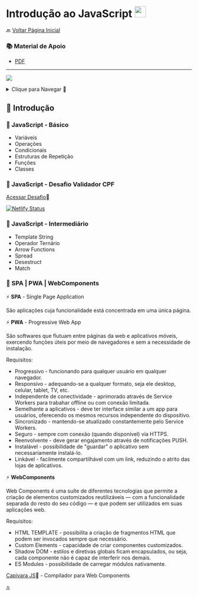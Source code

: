 <h1 id="topo">Introdução ao JavaScript <img src="https://cdn.jsdelivr.net/gh/devicons/devicon/icons/javascript/javascript-original.svg" width="30px"/></h1>

🔙 [Voltar Página Inicial](https://github.com/brseghese/hiring-coders-3-vtex-gama)

<h3> 📚 Material de Apoio</h3>

- [PDF](https://drive.google.com/file/d/1QUh7vcMNz_UnSAs0-KpKjjL6sM2PJycp/view)

---

<a href="https://developer.mozilla.org/pt-BR/docs/Learn/JavaScript/First_steps/What_is_JavaScript"><img src="https://img.shields.io/badge/JavaScript-323330?style=for-the-badge&logo=javascript&logoColor=F7DF1E"></a>

<details>
<summary>Clique para Navegar 🔽</summary>

◽ <a href="#1">JavaScript - Básico</a> <br>
◽ <a href="#2">JavaScript - Desafio Validador CPF</a> <br>
◽ <a href="#3">JavaScript - Intermediário</a> <br>
◽ <a href="#4">SPA | PWA | WebComponents</a>

</details>

<h2>🚀 Introdução</h2>

<h3 id="1"> 📍​​​ JavaScript - Básico</h3>

- Variáveis
- Operações
- Condicionais
- Estruturas de Repetição
- Funções
- Classes

<h3 id="2"> 📍​​​ JavaScript - Desafio Validador CPF</h3>

[Acessar Desafio](https://hc3-validador-cpf.netlify.app/)🔗​

[![Netlify Status](https://api.netlify.com/api/v1/badges/d5fe75a5-f01f-464e-b740-5a993793a43f/deploy-status)](https://app.netlify.com/sites/hc3-validador-cpf/deploys)

<h3 id="3"> 📍​​​ JavaScript - Intermediário</h3>

- Template String
- Operador Ternário
- Arrow Functions
- Spread
- Desestruct
- Match

<h3 id="4">📍 SPA | PWA | WebComponents</h3>

⚡​ **SPA** - Single Page Application

São aplicações cuja funcionalidade está concentrada em uma única página.

⚡​ **PWA** - Progressive Web App

São softwares que flutuam entre páginas da web e aplicativos móveis, exercendo funções úteis por meio de navegadores e sem a necessidade de instalação.

Requisitos:

- Progressivo - funcionando para qualquer usuário em qualquer navegador.
- Responsivo - adequando-se a qualquer formato, seja ele desktop, celular, tablet, TV, etc.
- Independente de conectividade - aprimorado através de Service Workers para trabahar offline ou com conexão limitada.
- Semelhante a aplicativos - deve ter interface similar a um app para usuários, oferecendo os mesmos recursos independente do dispositivo.
- Sincronizado - mantendo-se atualizado constantemente pelo Service Workers.
- Seguro - sempre com conexão (quando disponível) via HTTPS.
- Reenvolvente - deve gerar engajamento através de notificações PUSH.
- Instalável - possibilidade de "guardar" o aplicativo sem necessariamente instalá-lo.
- Linkável - facilmente compartilhável com um link, reduzindo o atrito das lojas de aplicativos.

⚡ **WebComponents**

Web Components é uma suíte de diferentes tecnologias que permite a criação de elementos customizados reutilizáveis — com a funcionalidade separada do resto do seu código — e que podem ser utilizados em suas aplicações web.

Requisitos:

- HTML TEMPLATE - possibilita a criação de fragmentos HTML que podem ser invocados sempre que necessário.
- Custom Elements - capacidade de criar componentes customizados.
- Shadow DOM - estilos e diretivas globais ficam encapsulados, ou seja, cada componente não é capaz de interferir nos demais.
- ES Modules - possibilidade de carregar módulos nativamente.

[Capivara JS](https://capivarajs.github.io/#/)🔗 - Compilador para Web Components

<a href="#topo">🔝</a>
